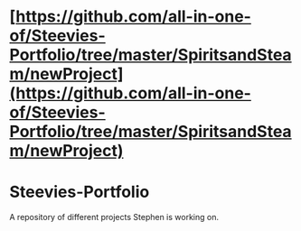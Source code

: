 # [https://github.com/all-in-one-of/Steevies-Portfolio/tree/master/SpiritsandSteam/newProject](https://github.com/all-in-one-of/Steevies-Portfolio/tree/master/SpiritsandSteam/newProject)
# Steevies-Portfolio
A repository of different projects Stephen is working on.
